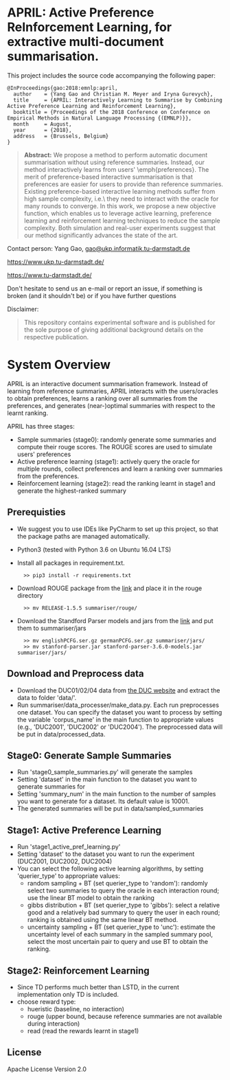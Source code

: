 # APRIL: Active Preference ReInforcement Learning, for extractive multi-document summarisation.

This project includes the source code accompanying the following paper:

```
@InProceedings{gao:2018:emnlp:april,
  author    = {Yang Gao and Christian M. Meyer and Iryna Gurevych},
  title     = {APRIL: Interactively Learning to Summarise by Combining Active Preference Learning and Reinforcement Learning},
  booktitle = {Proceedings of the 2018 Conference on Conference on Empirical Methods in Natural Language Processing {(EMNLP)}},
  month     = August,
  year      = {2018},
  address   = {Brussels, Belgium}
}
```

> **Abstract:** We propose a method to perform automatic document summarisation
without using reference summaries.
Instead, our method interactively learns from users' \emph{preferences}.
The merit of preference-based interactive summarisation is that
preferences are easier for users to provide than reference summaries.
Existing preference-based interactive learning methods
suffer from high sample complexity, i.e.\ they need to interact with
the oracle for many rounds to converge.
In this work, we propose a new objective function,
which enables us to leverage active learning, preference learning
and reinforcement learning techniques to reduce the sample complexity.
Both simulation and real-user experiments suggest
that our method significantly advances the state of the art.


Contact person: Yang Gao, gao@ukp.informatik.tu-darmstadt.de

https://www.ukp.tu-darmstadt.de/

https://www.tu-darmstadt.de/


Don't hesitate to send us an e-mail or report an issue, if something is broken (and it shouldn't be) or if you have further questions

Disclaimer:
> This repository contains experimental software and is published for the sole purpose of giving additional background details on the respective publication.


# System Overview
APRIL is an interactive document summarisation framework. Instead of learning from reference summaries, APRIL interacts with the users/oracles to obtain preferences, learns a ranking over all summaries from the preferences, and generates (near-)optimal summaries with respect to the learnt ranking.

APRIL has three stages:
* Sample summaries (stage0): randomly generate some summaries and compute their rouge scores. The ROUGE scores are used to simulate users' preferences
* Active preference learning (stage1): actively query the oracle for multiple rounds, collect preferences and learn a ranking over summaries from the preferences.
* Reinforcement learning (stage2): read the ranking learnt in stage1 and generate the highest-ranked summary


## Prerequisties
* We suggest you to use IDEs like PyCharm to set up this project, so that the package paths are managed automatically.
* Python3 (tested with Python 3.6 on Ubuntu 16.04 LTS)
* Install all packages in requirement.txt.

        >> pip3 install -r requirements.txt

* Download ROUGE package from the [link](https://www.isi.edu/licensed-sw/see/rouge/) and place it in the rouge directory

        >> mv RELEASE-1.5.5 summariser/rouge/

* Download the Standford Parser models and jars from the [link](https://nlp.stanford.edu/software/lex-parser.shtml)
and put them to summariser/jars

		>> mv englishPCFG.ser.gz germanPCFG.ser.gz summariser/jars/
		>> mv stanford-parser.jar stanford-parser-3.6.0-models.jar summariser/jars/


## Download and Preprocess data
* Download the DUC01/02/04 data from [the DUC website](https://duc.nist.gov/data.html) and extract the data to folder 'data/'.
* Run summariser/data_processer/make_data.py. Each run preprocesses one dataset. You can specify the dataset you want to process by setting the variable 'corpus_name' in the main function to appropriate values (e.g., 'DUC2001', 'DUC2002' or 'DUC2004'). The preprocessed data will be put in data/processed_data.

## Stage0: Generate Sample Summaries
* Run 'stage0_sample_summaries.py' will generate the samples
* Setting 'dataset' in the main function to the dataset you want to generate summaries for
* Setting 'summary_num' in the main function to the number of samples you want to generate for a dataset. Its default value is 10001.
* The generated summaries will be put in data/sampled_summaries


## Stage1: Active Preference Learning
* Run 'stage1_active_pref_learning.py'
* Setting 'dataset' to the dataset you want to run the experiment (DUC2001, DUC2002, DUC2004)
* You can select the following active learning algorithms, by setting 'querier_type' to appropriate values:
    * random sampling + BT (set querier_type to 'random'): randomly select two summaries to query the oracle in each interaction round; use the linear BT model to obtain the ranking
    * gibbs distribution + BT (set querier_type to 'gibbs'): select a relative good and a relatively bad summary to query the user in each round; ranking is obtained using the same linear BT method.
    * uncertainty sampling + BT (set querier_type to 'unc'): estimate the uncertainty level of each summary in the sampled summary pool, select the most uncertain pair to query and use BT to obtain the ranking.

## Stage2: Reinforcement Learning
* Since TD performs much better than LSTD, in the current implementation only TD is included. 
* choose reward type: 
    * hueristic (baseline, no interaction)
    * rouge (upper bound, because reference summaries are not available during interaction)
    * read (read the rewards learnt in stage1)

## License
Apache License Version 2.0

